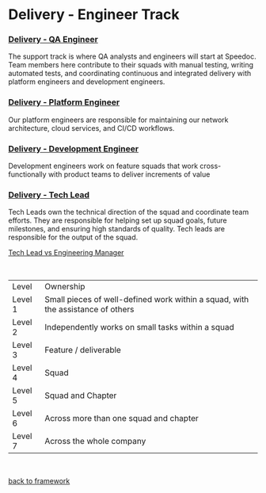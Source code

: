 # Delivery - Engineer Track
### [Delivery - QA Engineer](delivery/qa.md)
The support track is where QA analysts and engineers will start at Speedoc. Team members here contribute to their squads with manual testing, writing automated tests, and coordinating continuous and integrated delivery with platform engineers and development engineers.
### [Delivery - Platform Engineer](delivery/platform.md)
Our platform engineers are responsible for maintaining our network architecture, cloud services, and CI/CD workflows.
### [Delivery - Development Engineer](delivery/development.md)
Development engineers work on feature squads that work cross-functionally with product teams to deliver increments of value
### [Delivery - Tech Lead](delivery/tech-lead.md)
Tech Leads own the technical direction of the squad and coordinate team efforts. They are responsible for helping set up squad goals, future milestones, and ensuring high standards of quality. Tech leads are responsible for the output of the squad.

[Tech Lead vs Engineering Manager](../TechLead-engMan.md)


<br>

<table>
  <tr>
    <td>Level</td>
    <td>Ownership</td>
  </tr>
  <tr>
    <td>Level 1</td>
    <td>Small pieces of well-defined work within a squad, with the assistance of others</td>
  </tr>
  <tr>
    <td>Level 2</td>
    <td>Independently works on small tasks within a squad</td>
  </tr>
  <tr>
    <td>Level 3</td>
    <td>Feature / deliverable</td>
  </tr>
  <tr>
    <td>Level 4</td>
    <td>Squad</td>
  </tr>
  <tr>
    <td>Level 5</td>
    <td>Squad and Chapter</td>
  </tr>
  <tr>
    <td>Level 6</td>
    <td>Across more than one squad and chapter</td>
  </tr>
  <tr>
    <td>Level 7</td>
    <td>Across the whole company</td>
  </tr>
</table>



<br>

[back to framework](../framework.md)